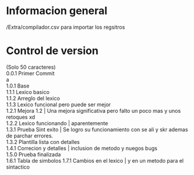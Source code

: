 # Informacion general
/Extra/compilador.csv para importar los regsitros
# Control de version
(Solo 50 caracteres)  
0.0.1 Primer Commit    
a  
1.0.1 Base  
1.1.1 Lexico basico  
1.1.2 Arreglo del lexico  
1.1.3 Lexico funcional pero puede ser mejor  
1.2.1 Mejora 1.2 | Una mejora significativa pero falto un poco mas y unos retoques xd  
1.2.2 Lexico funcionando | aparentemente   
1.3.1 Prueba Sint exito | Se logro su funcionamiento con se ali y skr ademas de parchar errores.  
1.3.2 Plantilla lista con detalles  
1.4.1 Correcion y detalles | inclusion de metodo y nuegos bugs  
1.5.0 Prueba finalizada  
1.6.1 Tabla de simbolos
1.7.1 Cambios en el lexico | y en un metodo para el sintactico